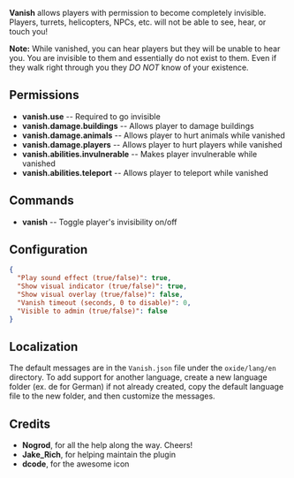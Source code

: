 **Vanish** allows players with permission to become completely invisible. Players, turrets, helicopters, NPCs, etc. will not be able to see, hear, or touch you!

**Note:** While vanished, you can hear players but they will be unable to hear you. You are invisible to them and essentially do not exist to them. Even if they walk right through you they *DO NOT* know of your existence.

## Permissions

- **vanish.use** -- Required to go invisible
- **vanish.damage.buildings** -- Allows player to damage buildings
- **vanish.damage.animals** -- Allows player to hurt animals while vanished
- **vanish.damage.players** -- Allows player to hurt players while vanished
- **vanish.abilities.invulnerable** -- Makes player invulnerable while vanished
- **vanish.abilities.teleport** -- Allows player to teleport while vanished

## Commands

- **vanish** -- Toggle player's invisibility on/off

## Configuration

```json
{
  "Play sound effect (true/false)": true,
  "Show visual indicator (true/false)": true,
  "Show visual overlay (true/false)": false,
  "Vanish timeout (seconds, 0 to disable)": 0,
  "Visible to admin (true/false)": false
}
```

## Localization

The default messages are in the `Vanish.json` file under the `oxide/lang/en` directory. To add support for another language, create a new language folder (ex. de for German) if not already created, copy the default language file to the new folder, and then customize the messages.

## Credits

- **Nogrod**, for all the help along the way. Cheers!
- **Jake_Rich**, for helping maintain the plugin
- **dcode**, for the awesome icon
